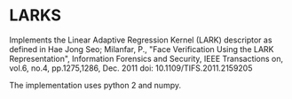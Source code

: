 # LARKS

Implements the Linear Adaptive Regression Kernel (LARK)
descriptor as defined in 
Hae Jong Seo; Milanfar, P., "Face Verification Using the LARK Representation", Information Forensics and Security, IEEE Transactions on, vol.6, no.4, pp.1275,1286, Dec. 2011
doi: 10.1109/TIFS.2011.2159205

The implementation uses python 2 and numpy.
